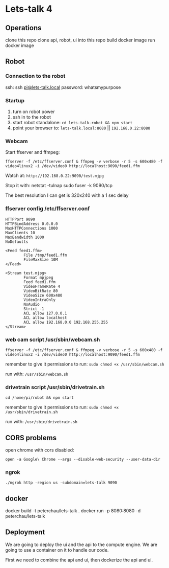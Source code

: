 # Lets-talk 4
## Operations
clone this repo
clone api, robot, ui into this repo
build docker image
run docker image

## Robot
### Connection to the robot
ssh: ssh pi@lets-talk.local
password: whatsmypurpose

### Startup
1. turn on robot power
2. ssh in to the robot
3. start robot standalone: `cd lets-talk-robot && npm start`
4. point your browser to: `lets-talk.local:8080` || `192.168.0.22:8080`

### Webcam
Start ffserver and ffmpeg:
```
ffserver -f /etc/ffserver.conf & ffmpeg -v verbose -r 5 -s 600x480 -f video4linux2 -i /dev/video0 http://localhost:9090/feed1.ffm
```

Watch at: `http://192.168.0.22:9090/test.mjpg`

Stop it with:
netstat -tulnap
sudo fuser -k 9090/tcp

The best resolution I can get is 320x240 with a 1 sec delay

### ffserver config /etc/ffserver.conf
```
HTTPPort 9090
HTTPBindAddress 0.0.0.0
MaxHTTPConnections 1000
MaxClients 10
MaxBandwidth 1000
NoDefaults

<Feed feed1.ffm>
        File /tmp/feed1.ffm
        FileMaxSize 10M
</Feed>

<Stream test.mjpg>
        Format mpjpeg
        Feed feed1.ffm
        VideoFrameRate 4
        VideoBitRate 80
        VideoSize 600x480
        VideoIntraOnly
        NoAudio
        Strict -1
        ACL allow 127.0.0.1
        ACL allow localhost
        ACL allow 192.168.0.0 192.168.255.255
</Stream>
```

### web cam script /usr/sbin/webcam.sh
```
ffserver -f /etc/ffserver.conf & ffmpeg -v verbose -r 5 -s 600x480 -f video4linux2 -i /dev/video0 http://localhost:9090/feed1.ffm
```

remember to give it permissions to run: `sudo chmod +x /usr/sbin/webcam.sh`

run with: `/usr/sbin/webcam.sh`

### drivetrain script /usr/sbin/drivetrain.sh
```
cd /home/pi/robot && npm start
```

remember to give it permissions to run: `sudo chmod +x /usr/sbin/drivetrain.sh`

run with: `/usr/sbin/drivetrain.sh`

## CORS problems
open chrome with cors disabled:
```
open -a Google\ Chrome --args --disable-web-security --user-data-dir
```

### ngrok
```
./ngrok http -region us -subdomain=lets-talk 9090
```

## docker
docker build -t peterchau/lets-talk .
docker run -p 8080:8080 -d peterchau/lets-talk

## Deployment
We are going to deploy the ui and the api to the compute engine. We are going to use a container on it to handle our code.

First we need to combine the api and ui, then dockerize the api and ui.
